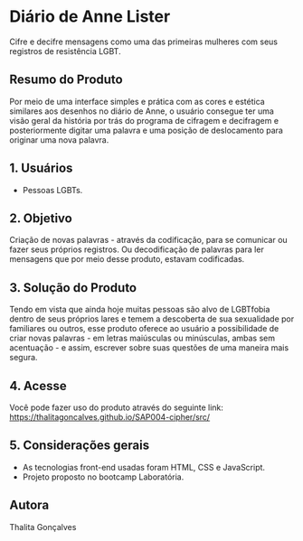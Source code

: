 # Diário de Anne Lister
Cifre e decifre mensagens como uma das primeiras mulheres com seus registros de resistência LGBT. 

## Resumo do Produto
Por meio de uma interface simples e prática com as cores e estética similares aos desenhos no diário de Anne, o usuário consegue ter uma visão geral da história por trás do programa de cifragem e decifragem e posteriormente digitar uma palavra e uma posição de deslocamento para originar uma nova palavra. 

## 1. Usuários

* Pessoas LGBTs.

## 2. Objetivo

Criação de novas palavras - através da codificação, para se comunicar ou fazer seus próprios registros. Ou decodificação de palavras para ler mensagens que por meio desse produto, estavam codificadas.

## 3. Solução do Produto

Tendo em vista que ainda hoje muitas pessoas são alvo de LGBTfobia dentro de seus próprios lares e temem a descoberta de sua sexualidade por familiares ou outros, esse produto oferece ao usuário a possibilidade de criar novas palavras - em letras maiúsculas ou minúsculas, ambas sem acentuação - e assim, escrever sobre suas questões de uma maneira mais segura.

## 4. Acesse 
Você pode fazer uso do produto através do seguinte link: https://thalitagoncalves.github.io/SAP004-cipher/src/

## 5. Considerações gerais

* As tecnologias front-end usadas foram HTML, CSS e JavaScript.
* Projeto proposto no bootcamp Laboratória.

## Autora

Thalita Gonçalves

